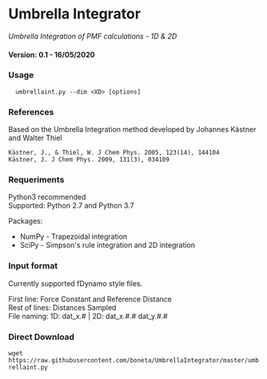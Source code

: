 # Umbrella Integrator
*Umbrella Integration of PMF calculations - 1D & 2D*

#### Version:  0.1 - 16/05/2020

### Usage
```
  umbrellaint.py --dim <XD> [options]
```

### References
Based on the Umbrella Integration method developed by Johannes Kästner and Walter Thiel

    Kästner, J., & Thiel, W. J Chem Phys. 2005, 123(14), 144104
    Kästner, J. J Chem Phys. 2009, 131(3), 034109

### Requeriments
Python3 recommended \
Supported: Python 2.7 and Python 3.7

Packages:
  - NumPy - Trapezoidal integration
  - SciPy - Simpson's rule integration and 2D integration

### Input format

Currently supported fDynamo style files.

First line: Force Constant and Reference Distance \
Rest of lines: Distances Sampled \
File naming: 1D: dat_x.# | 2D: dat_x.#.# dat_y.#.#

### Direct Download
`wget https://raw.githubusercontent.com/boneta/UmbrellaIntegrator/master/umbrellaint.py`
